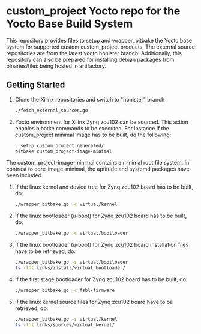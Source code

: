 custom_project Yocto repo for the Yocto Base Build System
=============================================

This repository provides files to setup and wrapper_bitbake the Yocto base system for
supported custom custom_project products. The external source repositories are from the latest
yocto honister branch. Additionally, this repository can also be prepared for
installing debian packages from binaries/files being hosted in artifactory.


Getting Started
---------------

1. Clone the Xilinx repositories and switch to "honister" branch
    ```bash
    ./fetch_external_sources.go

1. Yocto environment for Xilinx Zynq zcu102 can be sourced. This action enables bibatke commands to
   be executed. For instance if the custom_project minimal image has to be built, do the following:
    ```bash
    . setup_custom_project generated/
    bitbake custom_project-image-minimal
    ```

The custom_project-image-minimal contains a minimal root file system. In contrast to
core-image-minimal, the aptitude and systemd packages have been included.

1. If the linux kernel and device tree for Zynq zcu102 board has to be built, do:
    ```bash
    ./wrapper_bitbake.go -c virtual/kernel
    ```

1. If the linux bootloader (u-boot) for Zynq zcu102 board has to be built, do:
    ```bash
    ./wrapper_bitbake.go -c virtual/bootloader
    ```

1. If the linux bootloader (u-boot) for Zynq zcu102 board installation files
   have to be retrieved, do:
    ```bash
    ./wrapper_bitbake.go -s virtual/bootloader
    ls -lht links/install/virtual_bootloader/
    ```

1. If the first stage bootloader for Zynq zcu102 board has to be built, do:
    ```bash
    ./wrapper_bitbake.go -c fsbl-firmware
    ```

1. If the linux kernel source files for Zynq zcu102 board have to be 
   retrieved, do:
    ```bash
    ./wrapper_bitbake.go -s virtual/kernel
    ls -lht links/sources/virtual_kernel/
    ```





